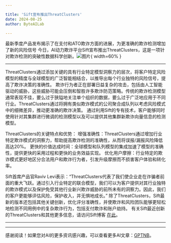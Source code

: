 ```yaml
---

title: 'Sift宣布推出ThreatClusters'
date: 2024-08-25
author: ByteAILab

---
```


最新季度产品发布揭示了在支付和ATO欺诈方面的进展，为更准确的欺诈检测增加了新的风险信号
今日，AI动力欺诈平台Sift宣布推出ThreatClusters，这是一项针对欺诈检测的突破性数据科学创新。![图片](https://ai-techpark.com/wp-content/uploads/2024/08/Sift-an-960x540.jpg){ width=60% }

---
ThreatClusters通过添加关键的具有行业特定模型洞察力的层次，将客户特定风险模型的精度与全球模型的广泛智能相结合，以推导出每个行业独特的风险信号，提高了欺诈决策的准确性。
欺诈行为者正在部署日益复杂的攻击，包括由人工智能驱动的威胁，这些威胁可能会压倒和智胜许多欺诈防范策略。传统的欺诈检测模型通常表现不佳，要么过于狭隘地关注单个组织的数据，要么过于广泛地应用于不同行业。ThreatClusters通过将拥有类似欺诈模式的公司聚合成队列以考虑风险模式中的细微差异，推动更准确的欺诈决策。
通过利用Sift的专有技术，客户能够同时使用针对其集群进行微调的检测模型以及可以提供其他集群新欺诈向量信息的检测模型。

ThreatClusters的关键特点和优势：
增强准确性：ThreatClusters通过增加行业特定欺诈模式的洞察力，帮助提高欺诈检测的准确性，从而将误报/漏报风险降低高达20%。
更快的价值达成时间：全球模型和队列模型的集成加速了模型的准确性，提供更快的采用过程和更快的业务效益实现。
优化用户摩擦：行业特定的欺诈模式更好地区分合法用户和欺诈行为者，引发升级摩擦而不损害客户体验和转化率。

Sift首席产品官Raviv Levi表示：“ThreatClusters代表了我们使企业走在诈骗者前面的重大飞跃。通过引入行业特定的联合模型，我们可以为客户提供对其行业独特的欺诈模式以及保护免受其他行业新兴欺诈威胁的前所未有的洞察力。因此，我们的客户更能够评估风险，保护收入，并无惧地成长。”
除了ThreatClusters，Sift最新的版本还包括其他关键创新，优化评分准确性，并使欺诈和风险团队能够更轻松地检测不同用例中的复杂欺诈行为，包括支付欺诈和账户劫持。
有关Sift最近创新的ThreatClusters和其他更多信息，请访问Sift博客 [在此](https://ai-techpark.com/sift-announced-the-launch-of-threatclusters/)。


---
---
感谢阅读！如果您对AI的更多资讯感兴趣，可以查看更多AI文章：[GPTNB](https://gptnb.com)。